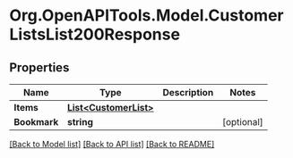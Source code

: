 # Org.OpenAPITools.Model.CustomerListsList200Response

## Properties

Name | Type | Description | Notes
------------ | ------------- | ------------- | -------------
**Items** | [**List&lt;CustomerList&gt;**](CustomerList.md) |  | 
**Bookmark** | **string** |  | [optional] 

[[Back to Model list]](../README.md#documentation-for-models) [[Back to API list]](../README.md#documentation-for-api-endpoints) [[Back to README]](../README.md)

